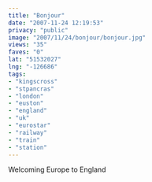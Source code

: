 ```yaml
---
title: "Bonjour"
date: "2007-11-24 12:19:53"
privacy: "public"
image: "2007/11/24/bonjour/bonjour.jpg"
views: "35"
faves: "0"
lat: "51532027"
lng: "-126686"
tags:
- "kingscross"
- "stpancras"
- "london"
- "euston"
- "england"
- "uk"
- "eurostar"
- "railway"
- "train"
- "station"
---
```

Welcoming Europe to England
